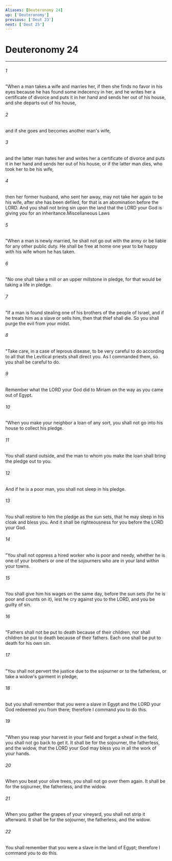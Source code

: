 ```yaml
---
Aliases: [Deuteronomy 24]
up: ['Deuteronomy']
previous: ['Deut 23']
next: ['Deut 25']
---
```

# Deuteronomy 24
***



###### 1 
"When a man takes a wife and marries her, if then she finds no favor in his eyes because he has found some indecency in her, and he writes her a certificate of divorce and puts it in her hand and sends her out of his house, and she departs out of his house, 

###### 2 
and if she goes and becomes another man's wife, 

###### 3 
and the latter man hates her and writes her a certificate of divorce and puts it in her hand and sends her out of his house, or if the latter man dies, who took her to be his wife, 

###### 4 
then her former husband, who sent her away, may not take her again to be his wife, after she has been defiled, for that is an abomination before the LORD. And you shall not bring sin upon the land that the LORD your God is giving you for an inheritance.Miscellaneous Laws 

###### 5 
"When a man is newly married, he shall not go out with the army or be liable for any other public duty. He shall be free at home one year to be happy with his wife whom he has taken. 

###### 6 
"No one shall take a mill or an upper millstone in pledge, for that would be taking a life in pledge. 

###### 7 
"If a man is found stealing one of his brothers of the people of Israel, and if he treats him as a slave or sells him, then that thief shall die. So you shall purge the evil from your midst. 

###### 8 
"Take care, in a case of leprous disease, to be very careful to do according to all that the Levitical priests shall direct you. As I commanded them, so you shall be careful to do. 

###### 9 
Remember what the LORD your God did to Miriam on the way as you came out of Egypt. 

###### 10 
"When you make your neighbor a loan of any sort, you shall not go into his house to collect his pledge. 

###### 11 
You shall stand outside, and the man to whom you make the loan shall bring the pledge out to you. 

###### 12 
And if he is a poor man, you shall not sleep in his pledge. 

###### 13 
You shall restore to him the pledge as the sun sets, that he may sleep in his cloak and bless you. And it shall be righteousness for you before the LORD your God. 

###### 14 
"You shall not oppress a hired worker who is poor and needy, whether he is one of your brothers or one of the sojourners who are in your land within your towns. 

###### 15 
You shall give him his wages on the same day, before the sun sets (for he is poor and counts on it), lest he cry against you to the LORD, and you be guilty of sin. 

###### 16 
"Fathers shall not be put to death because of their children, nor shall children be put to death because of their fathers. Each one shall be put to death for his own sin. 

###### 17 
"You shall not pervert the justice due to the sojourner or to the fatherless, or take a widow's garment in pledge, 

###### 18 
but you shall remember that you were a slave in Egypt and the LORD your God redeemed you from there; therefore I command you to do this. 

###### 19 
"When you reap your harvest in your field and forget a sheaf in the field, you shall not go back to get it. It shall be for the sojourner, the fatherless, and the widow, that the LORD your God may bless you in all the work of your hands. 

###### 20 
When you beat your olive trees, you shall not go over them again. It shall be for the sojourner, the fatherless, and the widow. 

###### 21 
When you gather the grapes of your vineyard, you shall not strip it afterward. It shall be for the sojourner, the fatherless, and the widow. 

###### 22 
You shall remember that you were a slave in the land of Egypt; therefore I command you to do this.
